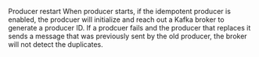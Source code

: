 

Producer restart
When producer starts, if the idempotent producer is enabled, the prodcuer will initialize and reach out a Kafka broker to generate a producer ID. If a prodcuer fails and the producer that replaces it sends a message that was previously sent by the old producer, the broker will not detect the duplicates.

